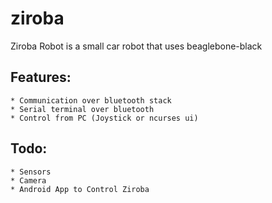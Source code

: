 ziroba
======

 Ziroba Robot is a small car robot that uses beaglebone-black
 
 Features:
 ---------

    * Communication over bluetooth stack
    * Serial terminal over bluetooth
    * Control from PC (Joystick or ncurses ui)   

 Todo:
 -----

    * Sensors
    * Camera
    * Android App to Control Ziroba
    

